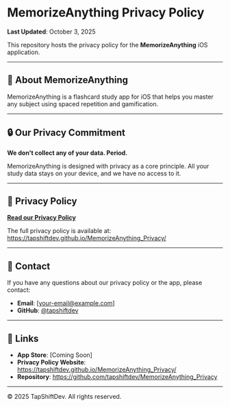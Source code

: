 # MemorizeAnything Privacy Policy

**Last Updated**: October 3, 2025

This repository hosts the privacy policy for the **MemorizeAnything** iOS application.

---

## 📱 About MemorizeAnything

MemorizeAnything is a flashcard study app for iOS that helps you master any subject using spaced repetition and gamification.

---

## 🔒 Our Privacy Commitment

**We don't collect any of your data. Period.**

MemorizeAnything is designed with privacy as a core principle. All your study data stays on your device, and we have no access to it.

---

## 📄 Privacy Policy

**[Read our Privacy Policy](https://tapshiftdev.github.io/MemorizeAnything_Privacy/)**

The full privacy policy is available at: https://tapshiftdev.github.io/MemorizeAnything_Privacy/

---

## 📧 Contact

If you have any questions about our privacy policy or the app, please contact:
- **Email**: [your-email@example.com]
- **GitHub**: [@tapshiftdev](https://github.com/tapshiftdev)

---

## 🔗 Links

- **App Store**: [Coming Soon]
- **Privacy Policy Website**: https://tapshiftdev.github.io/MemorizeAnything_Privacy/
- **Repository**: https://github.com/tapshiftdev/MemorizeAnything_Privacy

---

© 2025 TapShiftDev. All rights reserved.

